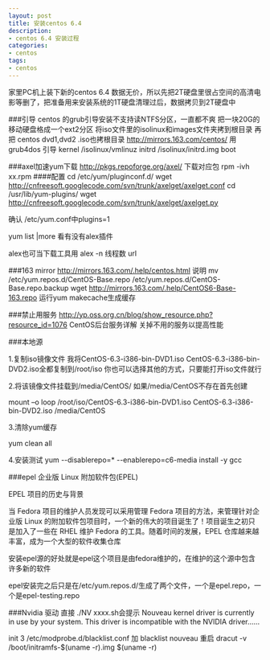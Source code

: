 ```yaml
---
layout: post
title: 安装centos 6.4
description:
- centos 6.4 安装过程
categories:
- centos
tags:
- centos
---
```

家里PC机上装下新的centos 6.4
数据无价，所以先把2T硬盘里很占空间的高清电影等删了，把准备用来安装系统的1T硬盘清理过后，数据拷贝到2T硬盘中


###引导
centos 的grub引导安装不支持读NTFS分区，一直都不爽
把一块20G的移动硬盘格成一个ext2分区
将iso文件里的isolinux和images文件夹拷到根目录
再把 centos dvd1,dvd2 .iso也拷根目录
http://mirrors.163.com/centos/
用grub4dos 引导
	kernel /isolinux/vmlinuz
	initrd /isolinux/initrd.img
	boot

###axel加速yum下载
http://pkgs.repoforge.org/axel/
下载对应包
rpm -ivh xx.rpm
####配置
cd /etc/yum/pluginconf.d/
wget http://cnfreesoft.googlecode.com/svn/trunk/axelget/axelget.conf
cd /usr/lib/yum-plugins/
wget http://cnfreesoft.googlecode.com/svn/trunk/axelget/axelget.py

确认 /etc/yum.conf中plugins=1

yum list |more
看有没有alex插件

alex也可当下载工具用
alex -n  线程数 url

###163 mirror
http://mirrors.163.com/.help/centos.html
说明
    mv /etc/yum.repos.d/CentOS-Base.repo /etc/yum.repos.d/CentOS-Base.repo.backup
   	wget http://mirrors.163.com/.help/CentOS6-Base-163.repo
    运行yum makecache生成缓存

###禁止用服务
http://yp.oss.org.cn/blog/show_resource.php?resource_id=1076
CentOS后台服务详解 关掉不用的服务以提高性能

###本地源

1.复制iso镜像文件
我将CentOS-6.3-i386-bin-DVD1.iso CentOS-6.3-i386-bin-DVD2.iso全都复制到/root/iso
你也可以选择其他的方式，只要能打开iso文件就行

2.将该镜像文件挂载到/media/CentOS/
如果/media/CentOS不存在首先创建

mount –o loop /root/iso/CentOS-6.3-i386-bin-DVD1.iso CentOS-6.3-i386-bin-DVD2.iso /media/CentOS


3.清除yum缓存

yum clean all  

4.安装测试
yum --disablerepo=\* --enablerepo=c6-media install -y gcc

###epel
企业版 Linux 附加软件包(EPEL)

EPEL 项目的历史与背景

当 Fedora 项目的维护人员发现可以采用管理 Fedora 项目的方法，来管理针对企业版 Linux 的附加软件包项目时，一个新的伟大的项目诞生了！项目诞生之初只是加入了一些在 RHEL 维护 Fedora 的工具。随着时间的发展，EPEL 仓库越来越丰富，成为一个大型的软件收集仓库

安装epel源的好处就是epel这个项目是由fedora维护的，在维护的这个源中包含许多新的软件


epel安装完之后只是在/etc/yum.repos.d/生成了两个文件，一个是epel.repo，一个是epel-testing.repo

###Nvidia 驱动
直接 ./NV xxxx.sh会提示
Nouveau kernel driver is currently in use by your system. This
  driver is incompatible with the NVIDIA driver……
  
init 3
/etc/modprobe.d/blacklist.conf 加
blacklist nouveau
重启
dracut -v /boot/initramfs-$(uname -r).img $(uname -r)
